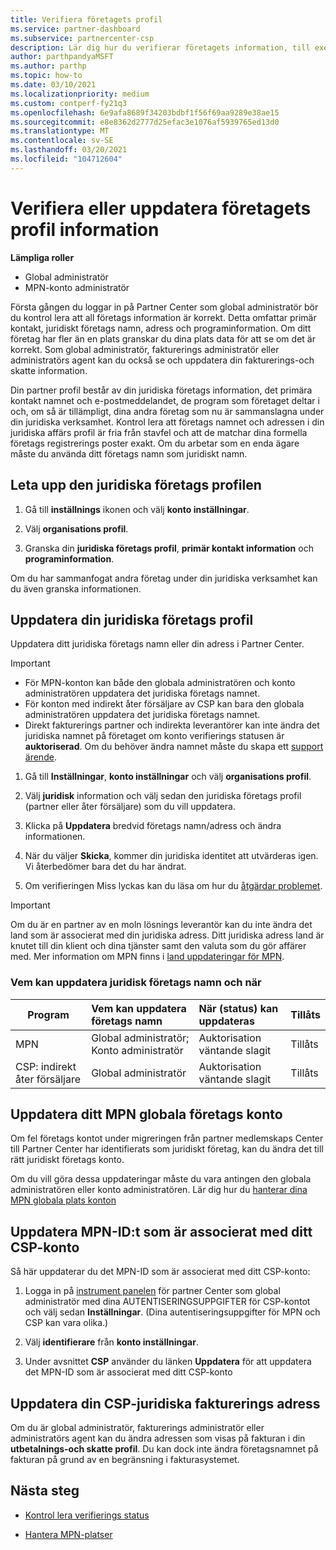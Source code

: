 ```yaml
---
title: Verifiera företagets profil
ms.service: partner-dashboard
ms.subservice: partnercenter-csp
description: Lär dig hur du verifierar företagets information, till exempel information om primär kontakt, adress och program. Du kan också uppdatera dina juridiska och fakturerings adresser.
author: parthpandyaMSFT
ms.author: parthp
ms.topic: how-to
ms.date: 03/10/2021
ms.localizationpriority: medium
ms.custom: contperf-fy21q3
ms.openlocfilehash: 6e9afa8689f34203bdbf1f56f69aa9289e38ae15
ms.sourcegitcommit: e8e8362d2777d25efac3e1076af5939765ed13d0
ms.translationtype: MT
ms.contentlocale: sv-SE
ms.lasthandoff: 03/20/2021
ms.locfileid: "104712604"
---
```

# <a name="verify-or-update-your-company-profile-information"></a>Verifiera eller uppdatera företagets profil information 

**Lämpliga roller**

- Global administratör
- MPN-konto administratör

Första gången du loggar in på Partner Center som global administratör bör du kontrol lera att all företags information är korrekt. Detta omfattar primär kontakt, juridiskt företags namn, adress och programinformation. Om ditt företag har fler än en plats granskar du dina plats data för att se om det är korrekt. Som global administratör, fakturerings administratör eller administratörs agent kan du också se och uppdatera din fakturerings-och skatte information.

Din partner profil består av din juridiska företags information, det primära kontakt namnet och e-postmeddelandet, de program som företaget deltar i och, om så är tillämpligt, dina andra företag som nu är sammanslagna under din juridiska verksamhet. Kontrol lera att företags namnet och adressen i din juridiska affärs profil är fria från stavfel och att de matchar dina formella företags registrerings poster exakt. Om du arbetar som en enda ägare måste du använda ditt företags namn som juridiskt namn.


## <a name="locate-the-legal-business-profile"></a>Leta upp den juridiska företags profilen

1. Gå till **inställnings** ikonen och välj **konto inställningar**.
 
1. Välj **organisations profil**. 

2. Granska din **juridiska företags profil**, **primär kontakt information** och **programinformation**.

Om du har sammanfogat andra företag under din juridiska verksamhet kan du även granska informationen. 

## <a name="update-your-legal-business-profile"></a>Uppdatera din juridiska företags profil 

Uppdatera ditt juridiska företags namn eller din adress i Partner Center.

>[!Important]
>- För MPN-konton kan både den globala administratören och konto administratören uppdatera det juridiska företags namnet.
>- För konton med indirekt åter försäljare av CSP kan bara den globala administratören uppdatera det juridiska företags namnet. 
>- Direkt fakturerings partner och indirekta leverantörer kan inte ändra det juridiska namnet på företaget om konto verifierings statusen är **auktoriserad**. Om du behöver ändra namnet måste du skapa ett [support ärende](https://partner.microsoft.com/dashboard/support/servicerequests/create?stage=2&topicid=eb74583c-61b3-2124-bffc-00920e0ae772).



1. Gå till **Inställningar**, **konto inställningar** och välj **organisations profil**.

2. Välj **juridisk**  information och välj sedan den juridiska företags profil (partner eller åter försäljare) som du vill uppdatera.

1. Klicka på **Uppdatera**  bredvid företags namn/adress och ändra informationen.
 
1. När du väljer **Skicka**, kommer din juridiska identitet att utvärderas igen. Vi återbedömer bara det du har ändrat.

1. Om verifieringen Miss lyckas kan du läsa om hur du [åtgärdar problemet](verification-responses.md).

>[!Important]
>Om du är en partner av en moln lösnings leverantör kan du inte ändra det land som är associerat med din juridiska adress. Ditt juridiska adress land är knutet till din klient och dina tjänster samt den valuta som du gör affärer med. Mer information om MPN finns i  [land uppdateringar för MPN](manage-locations.md#change-country-of-partner-global-account).


### <a name="who-can-update-legal-business-name-and-when"></a>Vem kan uppdatera juridisk företags namn och när

|**Program**|**Vem kan uppdatera företags namn**|**När (status) kan uppdateras**|**Tillåts**|
|---------------------|:-------------------------------|:------------|:-----------------|
MPN|Global administratör; Konto administratör|Auktorisation väntande slagit| Tillåts|
|CSP: indirekt åter försäljare|Global administratör|Auktorisation väntande slagit| Tillåts|


## <a name="update-your-mpn-global-business-account"></a>Uppdatera ditt MPN globala företags konto

Om fel företags kontot under migreringen från partner medlemskaps Center till Partner Center har identifierats som juridiskt företag, kan du ändra det till rätt juridiskt företags konto.

Om du vill göra dessa uppdateringar måste du vara antingen den globala administratören eller konto administratören. Lär dig hur du [hanterar dina MPN globala plats konton](manage-locations.md)


## <a name="update-your-mpn-id-associated-with-your-csp-account"></a>Uppdatera MPN-ID:t som är associerat med ditt CSP-konto

Så här uppdaterar du det MPN-ID som är associerat med ditt CSP-konto:

1. Logga in på [instrument panelen](https://partner.microsoft.com/dashboard/home) för partner Center som global administratör med dina AUTENTISERINGSUPPGIFTER för CSP-kontot och välj sedan **Inställningar**. (Dina autentiseringsuppgifter för MPN och CSP kan vara olika.)
 
1. Välj **identifierare** från **konto inställningar**.

1. Under avsnittet **CSP** använder du länken **Uppdatera** för att uppdatera det MPN-ID som är associerat med ditt CSP-konto 


## <a name="update-your-csp-legal-billing-address"></a>Uppdatera din CSP-juridiska fakturerings adress

Om du är global administratör, fakturerings administratör eller administratörs agent kan du ändra adressen som visas på fakturan i din **utbetalnings-och skatte profil**. Du kan dock inte ändra företagsnamnet på fakturan på grund av en begränsning i fakturasystemet.


## <a name="next-steps"></a>Nästa steg

- [Kontrol lera verifierings status](verification-responses.md)

- [Hantera MPN-platser](manage-locations.md)
